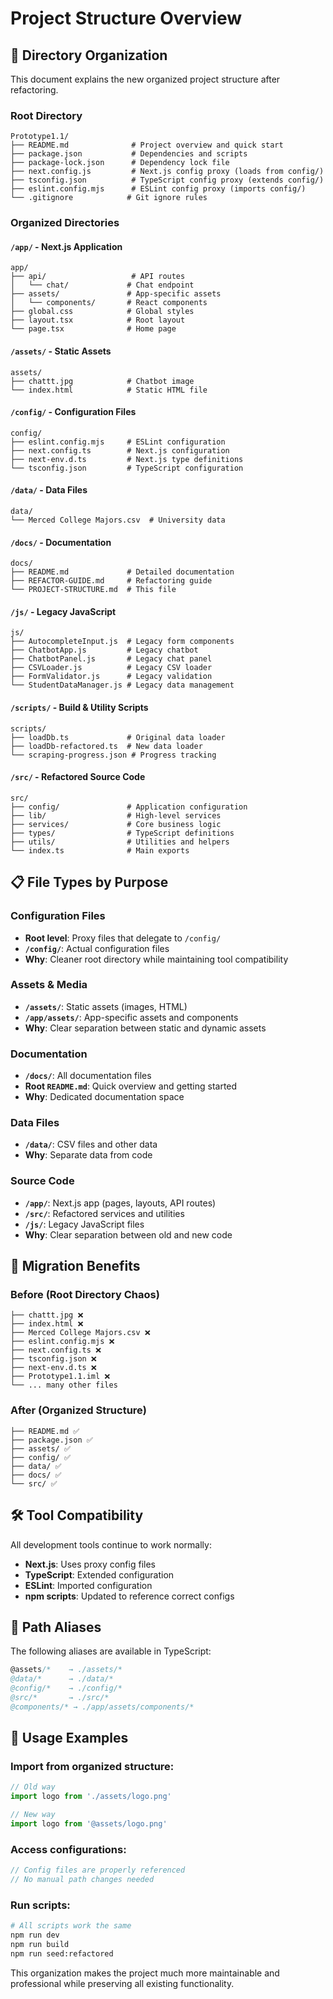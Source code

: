 # Project Structure Overview

## 📁 Directory Organization

This document explains the new organized project structure after refactoring.

### Root Directory

```
Prototype1.1/
├── README.md              # Project overview and quick start
├── package.json           # Dependencies and scripts
├── package-lock.json      # Dependency lock file
├── next.config.js         # Next.js config proxy (loads from config/)
├── tsconfig.json          # TypeScript config proxy (extends config/)
├── eslint.config.mjs      # ESLint config proxy (imports config/)
└── .gitignore            # Git ignore rules
```

### Organized Directories

#### `/app/` - Next.js Application
```
app/
├── api/                   # API routes
│   └── chat/             # Chat endpoint
├── assets/               # App-specific assets
│   └── components/       # React components
├── global.css            # Global styles
├── layout.tsx            # Root layout
└── page.tsx              # Home page
```

#### `/assets/` - Static Assets
```
assets/
├── chattt.jpg            # Chatbot image
└── index.html            # Static HTML file
```

#### `/config/` - Configuration Files
```
config/
├── eslint.config.mjs     # ESLint configuration
├── next.config.ts        # Next.js configuration
├── next-env.d.ts         # Next.js type definitions
└── tsconfig.json         # TypeScript configuration
```

#### `/data/` - Data Files
```
data/
└── Merced College Majors.csv  # University data
```

#### `/docs/` - Documentation
```
docs/
├── README.md             # Detailed documentation
├── REFACTOR-GUIDE.md     # Refactoring guide
└── PROJECT-STRUCTURE.md  # This file
```

#### `/js/` - Legacy JavaScript
```
js/
├── AutocompleteInput.js  # Legacy form components
├── ChatbotApp.js         # Legacy chatbot
├── ChatbotPanel.js       # Legacy chat panel
├── CSVLoader.js          # Legacy CSV loader
├── FormValidator.js      # Legacy validation
└── StudentDataManager.js # Legacy data management
```

#### `/scripts/` - Build & Utility Scripts
```
scripts/
├── loadDb.ts             # Original data loader
├── loadDb-refactored.ts  # New data loader
└── scraping-progress.json # Progress tracking
```

#### `/src/` - Refactored Source Code
```
src/
├── config/               # Application configuration
├── lib/                  # High-level services
├── services/             # Core business logic
├── types/                # TypeScript definitions
├── utils/                # Utilities and helpers
└── index.ts              # Main exports
```

## 📋 File Types by Purpose

### Configuration Files
- **Root level**: Proxy files that delegate to `/config/`
- **`/config/`**: Actual configuration files
- **Why**: Cleaner root directory while maintaining tool compatibility

### Assets & Media
- **`/assets/`**: Static assets (images, HTML)
- **`/app/assets/`**: App-specific assets and components
- **Why**: Clear separation between static and dynamic assets

### Documentation
- **`/docs/`**: All documentation files
- **Root `README.md`**: Quick overview and getting started
- **Why**: Dedicated documentation space

### Data Files
- **`/data/`**: CSV files and other data
- **Why**: Separate data from code

### Source Code
- **`/app/`**: Next.js app (pages, layouts, API routes)
- **`/src/`**: Refactored services and utilities
- **`/js/`**: Legacy JavaScript files
- **Why**: Clear separation between old and new code

## 🔄 Migration Benefits

### Before (Root Directory Chaos)
```
├── chattt.jpg ❌
├── index.html ❌
├── Merced College Majors.csv ❌
├── eslint.config.mjs ❌
├── next.config.ts ❌
├── tsconfig.json ❌
├── next-env.d.ts ❌
├── Prototype1.1.iml ❌
└── ... many other files
```

### After (Organized Structure)
```
├── README.md ✅
├── package.json ✅
├── assets/ ✅
├── config/ ✅
├── data/ ✅
├── docs/ ✅
└── src/ ✅
```

## 🛠️ Tool Compatibility

All development tools continue to work normally:

- **Next.js**: Uses proxy config files
- **TypeScript**: Extended configuration
- **ESLint**: Imported configuration
- **npm scripts**: Updated to reference correct configs

## 📝 Path Aliases

The following aliases are available in TypeScript:

```typescript
@assets/*    → ./assets/*
@data/*      → ./data/*
@config/*    → ./config/*
@src/*       → ./src/*
@components/* → ./app/assets/components/*
```

## 🚀 Usage Examples

### Import from organized structure:
```typescript
// Old way
import logo from './assets/logo.png'

// New way  
import logo from '@assets/logo.png'
```

### Access configurations:
```typescript
// Config files are properly referenced
// No manual path changes needed
```

### Run scripts:
```bash
# All scripts work the same
npm run dev
npm run build
npm run seed:refactored
```

This organization makes the project much more maintainable and professional while preserving all existing functionality.